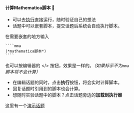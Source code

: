 #### 计算Mathematica脚本 :metal:
* 可以去[执行](/kernel)直接运行，随时验证自己的想法
* 话题中可以嵌套脚本，提交话题后系统会自动执行脚本。

在需要嵌套的地方输入

    ````mma
    (*mathematica脚本*)
    ````
也可以按编辑器的 </> 按钮，效果是一样的。*（如果标示不为`mma`脚本将不会计算）*
* 在编辑话题的同时，点击**执行**按钮，将会实时计算脚本。
* 回复话题时引用到的脚本也会计算。
* 想随时实验话题中的脚本？点击话题旁边的**加载到执行器**

这里有一个[演示话题](/topic/6)
